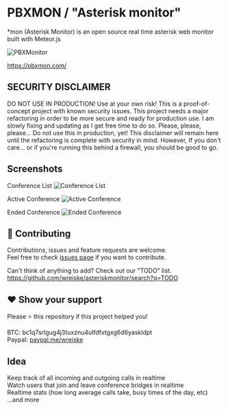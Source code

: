 # PBXMON / "Asterisk monitor"

*mon (Asterisk Monitor) is an open source real time asterisk web monitor built with Meteor.js

![PBXMonitor](https://raw.githubusercontent.com/wreiske/asteriskmonitor/master/public/images/400x200.png)

https://pbxmon.com/

## SECURITY DISCLAIMER

DO NOT USE IN PRODUCTION! Use at your own risk! This is a proof-of-concept project with known security issues. This project needs a major refactoring in order to be more secure and ready for production use. I am slowly fixing and updating as I get free time to do so. Please, please, please... Do not use this in production, yet! This disclaimer will remain here until the refactoring is complete with security in mind. However, If you don't care... or if you're running this behind a firewall, you should be good to go.

## Screenshots
Conference List
![Conference List](https://i.imgur.com/w57YZn2.png)

Active Conference
![Active Conference](https://i.imgur.com/FToOzVi.png)

Ended Conference
![Ended Conference](https://i.imgur.com/RipwAE6.png)

## 🤝 Contributing

Contributions, issues and feature requests are welcome.<br />
Feel free to check [issues page](https://github.com/wreiske/asteriskmonitor/issues) if you want to contribute.

Can't think of anything to add? Check out our "TODO" list.
https://github.com/wreiske/asteriskmonitor/search?q=TODO

## ❤ Show your support

Please ⭐️ this repository if this project helped you!

BTC: bc1q7srlgug4j3tuxznu4ulfdfxtgxg6d6yaskldpt<br />
Paypal: [paypal.me/wreiske](https://paypal.me/wreiske)

## Idea
Keep track of all incoming and outgoing calls in realtime<br />
Watch users that join and leave conference bridges in realtime<br />
Realtime stats (how long average calls take, busy times of the day, etc)<br />
...and more
